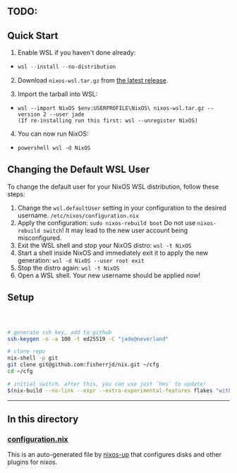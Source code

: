 ## TODO: 


## Quick Start

1. Enable WSL if you haven't done already:

- ```powershell
  wsl --install --no-distribution
  ```

2. Download `nixos-wsl.tar.gz` from [the latest release](https://github.com/nix-community/NixOS-WSL/releases/latest).

3. Import the tarball into WSL:

- ```
  wsl --import NixOS $env:USERPROFILE\NixOS\ nixos-wsl.tar.gz --version 2 --user jade
  (If re-installing run this first: wsl --unregister NixOS)
  ```

4. You can now run NixOS:

- ```powershell wsl -d NixOS```
  
## Changing the Default WSL User

To change the default user for your NixOS WSL distribution, follow these steps:

1. Change the ```wsl.defaultUser``` setting in your configuration to the desired username.
  ```/etc/nixos/configuration.nix```
2. Apply the configuration:
   ```sudo nixos-rebuild boot```
   Do not use ```nixos-rebuild switch```! It may lead to the new user account being misconfigured.
3. Exit the WSL shell and stop your NixOS distro:
   ```wsl -t NixOS```
4. Start a shell inside NixOS and immediately exit it to apply the new generation:
   ```wsl -d NixOS --user root exit```
5. Stop the distro again:
   ```wsl -t NixOS```
6. Open a WSL shell. Your new username should be applied now!


## Setup

```bash



# generate ssh key, add to github
ssh-keygen -o -a 100 -t ed25519 -C "jade@neverland"

# clone repo
nix-shell -p git
git clone git@github.com:fisherrjd/nix.git ~/cfg
cd ~/cfg

# initial switch. after this, you can use just `hms` to update!
$(nix-build --no-link --expr --extra-experimental-features flakes "with import $(pwd) {}; _nixos-switch" --argstr host "neverland")/bin/switch

```


---

## In this directory

### [configuration.nix](./configuration.nix)

This is an auto-generated file by [nixos-up](https://github.com/samuela/nixos-up) that configures disks and other plugins for nixos.
